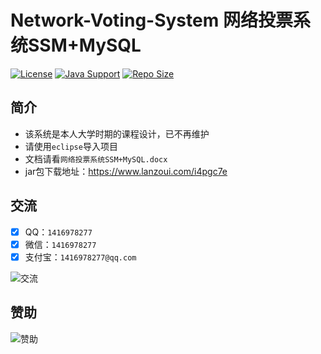 # Network-Voting-System 网络投票系统SSM+MySQL

[![License](https://img.shields.io/github/license/ali1416/Network-Voting-System?label=License)](https://opensource.org/licenses/BSD-3-Clause)
[![Java Support](https://img.shields.io/badge/Java-8+-green)](https://openjdk.org/)
[![Repo Size](https://img.shields.io/github/repo-size/ali1416/Network-Voting-System?label=Repo%20Size&color=success)](https://github.com/ALI1416/Network-Voting-System/archive/refs/heads/master.zip)

## 简介

- 该系统是本人大学时期的课程设计，已不再维护
- 请使用`eclipse`导入项目
- 文档请看`网络投票系统SSM+MySQL.docx`
- jar包下载地址：<https://www.lanzoui.com/i4pgc7e>

## 交流

- [x] QQ：`1416978277`
- [x] 微信：`1416978277`
- [x] 支付宝：`1416978277@qq.com`

![交流](https://cdn.jsdelivr.net/gh/ALI1416/ALI1416/image/contact.png)

## 赞助

![赞助](https://cdn.jsdelivr.net/gh/ALI1416/ALI1416/image/donate.png)
